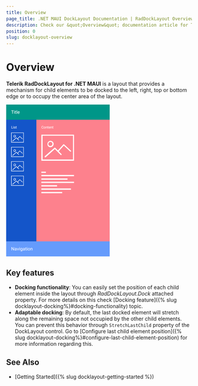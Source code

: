```yaml
---
title: Overview
page_title: .NET MAUI DockLayout Documentation | RadDockLayout Overview
description: Check our &quot;Overview&quot; documentation article for Telerik DockLayout for .NET MAUI control.
position: 0
slug: docklayout-overview
---
```


# Overview #

**Telerik RadDockLayout for .NET MAUI** is a layout that provides a mechanism for child elements to be docked to the left, right, top or bottom edge or to occupy the center area of the layout. 

![RadDockLayout Overview](images/docklayout_overview.png)

## Key features

* **Docking functionality**: You can easily set the position of each child element inside the layout through *RadDockLayout.Dock* attached property. For more details on this check [Docking feature]({% slug docklayout-docking%}#docking-functionality) topic.
* **Adaptable docking**: By default, the last docked element will stretch along the remaining space not occupied by the other child elements. You can prevent this behavior through `StretchLastChild` property of the DockLayout control. Go to [Configure last child element position]({% slug docklayout-docking%}#configure-last-child-element-position) for more information regarding this.


## See Also

- [Getting Started]({% slug docklayout-getting-started %})